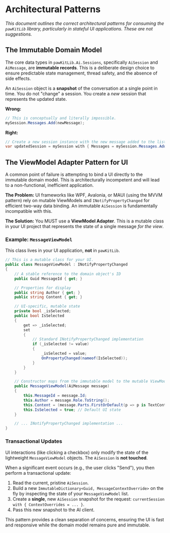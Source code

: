 ﻿# Architectural Patterns

*This document outlines the correct architectural patterns for consuming the `pawKitLib` library, particularly in stateful UI applications. These are not suggestions.*

## The Immutable Domain Model

The core data types in `pawKitLib.Ai.Sessions`, specifically `AiSession` and `AiMessage`, are **immutable records**. This is a deliberate design choice to ensure predictable state management, thread safety, and the absence of side effects.

An `AiSession` object is a **snapshot** of the conversation at a single point in time. You do not "change" a session. You create a *new* session that represents the updated state.

**Wrong:**
```csharp
// This is conceptually and literally impossible.
mySession.Messages.Add(newMessage);
```

**Right:**
```csharp
// Create a new session instance with the new message added to the list.
var updatedSession = mySession with { Messages = mySession.Messages.Add(newMessage) };
```

## The ViewModel Adapter Pattern for UI

A common point of failure is attempting to bind a UI directly to the immutable domain model. This is architecturally incompetent and will lead to a non-functional, inefficient application.

**The Problem:** UI frameworks like WPF, Avalonia, or MAUI (using the MVVM pattern) rely on mutable ViewModels and `INotifyPropertyChanged` for efficient two-way data binding. An immutable `AiSession` is fundamentally incompatible with this.

**The Solution:** You MUST use a **ViewModel Adapter**. This is a mutable class in your UI project that represents the state of a single message *for the view*.

### Example: `MessageViewModel`

This class lives in your UI application, **not** in `pawKitLib`.

```csharp
// This is a mutable class for your UI.
public class MessageViewModel : INotifyPropertyChanged
{
    // A stable reference to the domain object's ID
    public Guid MessageId { get; }

    // Properties for display
    public string Author { get; }
    public string Content { get; }

    // UI-specific, mutable state
    private bool _isSelected;
    public bool IsSelected
    {
        get => _isSelected;
        set
        {
            // Standard INotifyPropertyChanged implementation
            if (_isSelected != value)
            {
                _isSelected = value;
                OnPropertyChanged(nameof(IsSelected));
            }
        }
    }

    // Constructor maps from the immutable model to the mutable ViewModel
    public MessageViewModel(AiMessage message)
    {
        this.MessageId = message.Id;
        this.Author = message.Role.ToString();
        this.Content = (message.Parts.FirstOrDefault(p => p is TextContentPart) as TextContentPart)?.Text ?? "[Non-text content]";
        this.IsSelected = true; // Default UI state
    }

    // ... INotifyPropertyChanged implementation ...
}
```

### Transactional Updates

UI interactions (like clicking a checkbox) only modify the state of the lightweight `MessageViewModel` objects. The `AiSession` is **not touched**.

When a significant event occurs (e.g., the user clicks "Send"), you then perform a transactional update:

1.  Read the current, pristine `AiSession`.
2.  Build a new `ImmutableDictionary<Guid, MessageContextOverride>` on the fly by inspecting the state of your `MessageViewModel` list.
3.  Create a **single**, new `AiSession` snapshot for the request: `currentSession with { ContextOverrides = ... }`.
4.  Pass this new snapshot to the AI client.

This pattern provides a clean separation of concerns, ensuring the UI is fast and responsive while the domain model remains pure and immutable.